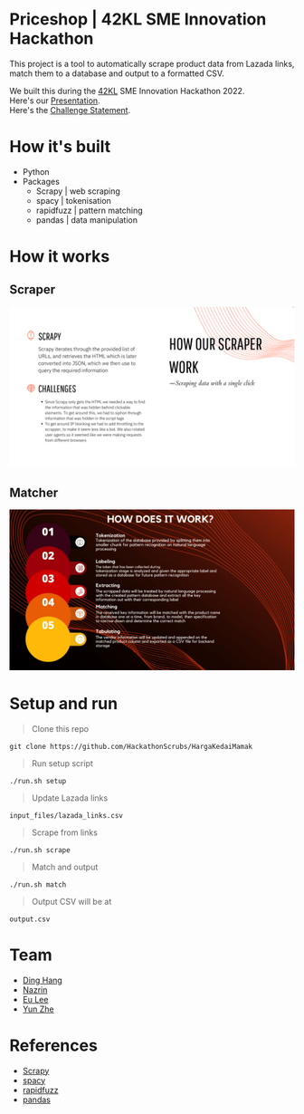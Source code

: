 # Priceshop | 42KL SME Innovation Hackathon
This project is a tool to automatically scrape product data from Lazada links, match them to a database and output to a formatted CSV. <br>

We built this during the [42KL](https://42kl.edu.my/) SME Innovation Hackathon 2022. <br>
Here's our [Presentation](content_files/presentation.pdf). <br>
Here's the [Challenge Statement](content_files/PriceShop.pdf). <br>

# How it's built
- Python
- Packages
	- Scrapy | web scraping
	- spacy | tokenisation
	- rapidfuzz | pattern matching
	- pandas | data manipulation

# How it works
## Scraper
<img src="content_files/scraper.png">

## Matcher
<img src="content_files/matcher.png">

# Setup and run
> Clone this repo
```
git clone https://github.com/HackathonScrubs/HargaKedaiMamak
```

> Run setup script
```
./run.sh setup
```

> Update Lazada links
```
input_files/lazada_links.csv
```

> Scrape from links
```
./run.sh scrape
```

> Match and output
```
./run.sh match
```

> Output CSV will be at
```
output.csv
```

# Team
- [Ding Hang](https://github.com/Hanswong42) <br>
- [Nazrin](https://github.com/nazrinshahaf) <br>
- [Eu Lee](https://github.com/lokeulee) <br>
- [Yun Zhe](https://github.com/hooyunzhe) <br>

# References
- [Scrapy](https://docs.scrapy.org/en/latest/)
- [spacy](https://spacy.io/api/doc)
- [rapidfuzz](https://maxbachmann.github.io/RapidFuzz/)
- [pandas](https://pandas.pydata.org/docs/)
